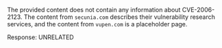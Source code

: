 The provided content does not contain any information about CVE-2006-2123. The content from `secunia.com` describes their vulnerability research services, and the content from `vupen.com` is a placeholder page.

Response: UNRELATED